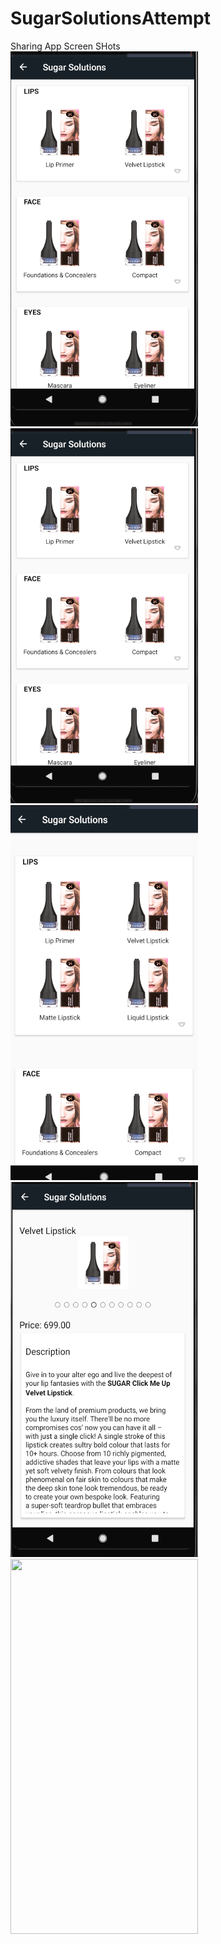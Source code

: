 # SugarSolutionsAttempt

Sharing App Screen SHots
<br/>
 <img src="1.png" width="300" height="600"> <img src="2.png" width="300" height="600">  <img src="3.png" width="300" height="600">
 <br/>
 <img src="4.png" width="300" height="600">   <img src="5.png" width="300" height="600">
  <br/>


